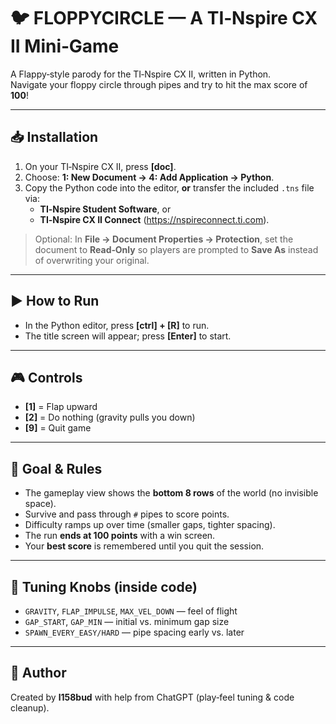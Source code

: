 # 🐦 FLOPPYCIRCLE — A TI‑Nspire CX II Mini‑Game

A Flappy‑style parody for the TI‑Nspire CX II, written in Python.  
Navigate your floppy circle through pipes and try to hit the max score of **100**!

---

## 📥 Installation

1. On your TI‑Nspire CX II, press **[doc]**.  
2. Choose: **1: New Document → 4: Add Application → Python**.  
3. Copy the Python code into the editor, **or** transfer the included `.tns` file via:
   - **TI‑Nspire Student Software**, or  
   - **TI‑Nspire CX II Connect** (https://nspireconnect.ti.com).

> Optional: In **File → Document Properties → Protection**, set the document to **Read‑Only** so players are prompted to **Save As** instead of overwriting your original.

---

## ▶️ How to Run

- In the Python editor, press **[ctrl] + [R]** to run.  
- The title screen will appear; press **[Enter]** to start.  

---

## 🎮 Controls

- **[1]** = Flap upward  
- **[2]** = Do nothing (gravity pulls you down)  
- **[9]** = Quit game  

---

## 🎯 Goal & Rules

- The gameplay view shows the **bottom 8 rows** of the world (no invisible space).  
- Survive and pass through `#` pipes to score points.  
- Difficulty ramps up over time (smaller gaps, tighter spacing).  
- The run **ends at 100 points** with a win screen.  
- Your **best score** is remembered until you quit the session.

---

## 🧩 Tuning Knobs (inside code)

- `GRAVITY`, `FLAP_IMPULSE`, `MAX_VEL_DOWN` — feel of flight  
- `GAP_START`, `GAP_MIN` — initial vs. minimum gap size  
- `SPAWN_EVERY_EASY/HARD` — pipe spacing early vs. later  

---

## 👤 Author

Created by **l158bud** with help from ChatGPT (play‑feel tuning & code cleanup).
